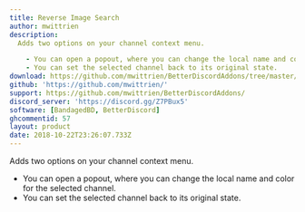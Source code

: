 ```yaml
---
title: Reverse Image Search
author: mwittrien
description:
  Adds two options on your channel context menu.

    - You can open a popout, where you can change the local name and color for the selected channel.
    - You can set the selected channel back to its original state.
download: https://github.com/mwittrien/BetterDiscordAddons/tree/master/Plugins/ReverseImageSearch
github: 'https://github.com/mwittrien/'
support: https://github.com/mwittrien/BetterDiscordAddons/
discord_server: 'https://discord.gg/Z7PBux5'
software: [BandagedBD, BetterDiscord]
ghcommentid: 57
layout: product
date: 2018-10-22T23:26:07.733Z
---
```

Adds two options on your channel context menu.

  - You can open a popout, where you can change the local name and color for the selected channel.
  - You can set the selected channel back to its original state.